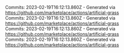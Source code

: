 Commits: 2023-02-19T16:12:13.860Z - Generated via https://github.com/marketplace/actions/artificial-grass
<br>
Commits: 2023-02-19T16:12:13.860Z - Generated via https://github.com/marketplace/actions/artificial-grass
<br>
Commits: 2023-02-19T16:12:13.860Z - Generated via https://github.com/marketplace/actions/artificial-grass
<br>
Commits: 2023-02-19T16:12:13.860Z - Generated via https://github.com/marketplace/actions/artificial-grass
<br>
